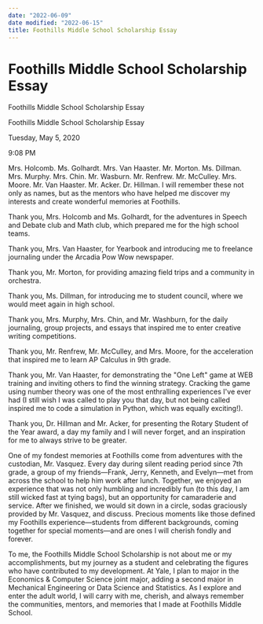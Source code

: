 ```yaml
---
date: "2022-06-09"
date modified: "2022-06-15"
title: Foothills Middle School Scholarship Essay
---
```


# Foothills Middle School Scholarship Essay
Foothills Middle School Scholarship Essay

Foothills Middle School Scholarship Essay

Tuesday, May 5, 2020

9:08 PM

Mrs. Holcomb. Ms. Golhardt. Mrs. Van Haaster. Mr. Morton. Ms. Dillman. Mrs. Murphy. Mrs. Chin. Mr. Wasburn. Mr. Renfrew. Mr. McCulley. Mrs. Moore. Mr. Van Haaster. Mr. Acker. Dr. Hillman. I will remember these not only as names, but as the mentors who have helped me discover my interests and create wonderful memories at Foothills.

Thank you, Mrs. Holcomb and Ms. Golhardt, for the adventures in Speech and Debate club and Math club, which prepared me for the high school teams.

Thank you, Mrs. Van Haaster, for Yearbook and introducing me to freelance journaling under the Arcadia Pow Wow newspaper.

Thank you, Mr. Morton, for providing amazing field trips and a community in orchestra.

Thank you, Ms. Dillman, for introducing me to student council, where we would meet again in high school.

Thank you, Mrs. Murphy, Mrs. Chin, and Mr. Washburn, for the daily journaling, group projects, and essays that inspired me to enter creative writing competitions.

Thank you, Mr. Renfrew, Mr. McCulley, and Mrs. Moore, for the acceleration that inspired me to learn AP Calculus in 9th grade.

Thank you, Mr. Van Haaster, for demonstrating the "One Left" game at WEB training and inviting others to find the winning strategy. Cracking the game using number theory was one of the most enthralling experiences I've ever had (I still wish I was called to play you that day, but not being called inspired me to code a simulation in Python, which was equally exciting!).

Thank you, Dr. Hillman and Mr. Acker, for presenting the Rotary Student of the Year award, a day my family and I will never forget, and an inspiration for me to always strive to be greater.

One of my fondest memories at Foothills come from adventures with the custodian, Mr. Vasquez. Every day during silent reading period since 7th grade, a group of my friends—Frank, Jerry, Kenneth, and Evelyn—met from across the school to help him work after lunch. Together, we enjoyed an experience that was not only humbling and incredibly fun (to this day, I am still wicked fast at tying bags), but an opportunity for camaraderie and service. After we finished, we would sit down in a circle, sodas graciously provided by Mr. Vasquez, and discuss. Precious moments like those defined my Foothills experience—students from different backgrounds, coming together for special moments—and are ones I will cherish fondly and forever.

To me, the Foothills Middle School Scholarship is not about me or my accomplishments, but my journey as a student and celebrating the figures who have contributed to my development. At Yale, I plan to major in the Economics & Computer Science joint major, adding a second major in Mechanical Engineering or Data Science and Statistics. As I explore and enter the adult world, I will carry with me, cherish, and always remember the communities, mentors, and memories that I made at Foothills Middle School.
